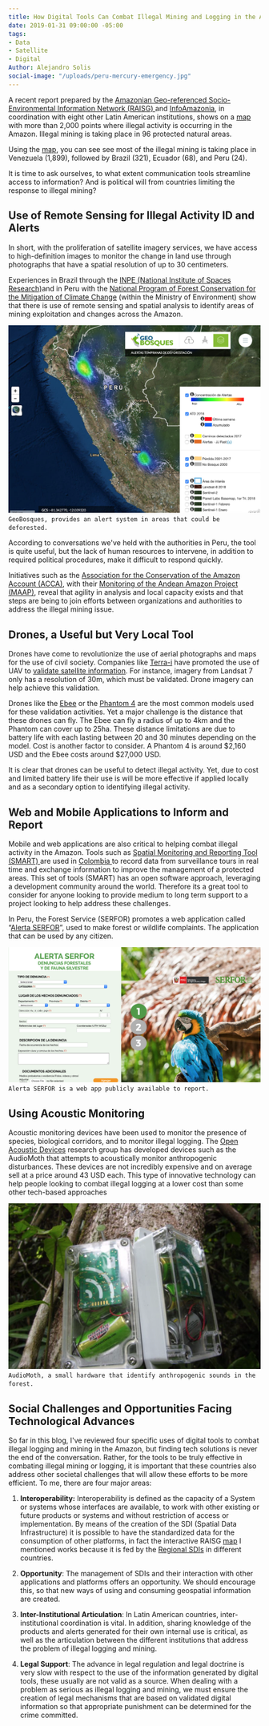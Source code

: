 ```yaml
---
title: How Digital Tools Can Combat Illegal Mining and Logging in the Amazon
date: 2019-01-31 09:00:00 -05:00
tags:
- Data
- Satellite
- Digital
Author: Alejandro Solis
social-image: "/uploads/peru-mercury-emergency.jpg"
---
```


A recent report prepared by the [Amazonian Geo-referenced Socio-Environmental Information Network (RAISG) ](https://www.amazoniasocioambiental.org/es/)and [InfoAmazonia](https://infoamazonia.org/es/), in coordination with eight other Latin American institutions, shows on a [map](https://mineria.amazoniasocioambiental.org/) with more than 2,000 points where illegal activity is occurring in the Amazon. Illegal mining is taking place in 96 protected natural areas.

<!--more-->

Using the [map](https://mineria.amazoniasocioambiental.org/), you can see see most of the illegal mining is taking place in Venezuela (1,899), followed by Brazil (321), Ecuador (68), and Peru (24).

It is time to ask ourselves, to what extent communication tools streamline access to information? And is political will from countries limiting the response to illegal mining?

## Use of Remote Sensing for Illegal Activity ID and Alerts

In short, with the proliferation of satellite imagery services, we have access to high-definition images to monitor the change in land use through photographs that have a spatial resolution of up to 30 centimeters.

Experiences in Brazil through the [INPE (National Institute of Spaces Research)](http://www.obt.inpe.br/OBT/assuntos/programas/amazonia/prodes)and in Peru with the [National Program of Forest Conservation for the Mitigation of Climate Change](http://geobosques.minam.gob.pe/geobosque/view/index.php) (within the Ministry of Environment) show that there is use of remote sensing and spatial analysis to identify areas of mining exploitation and changes across the Amazon.

![Screen Shot 2019-01-28 at 9.57.06 AM.png](/uploads/Screen%20Shot%202019-01-28%20at%209.57.06%20AM.png)`GeoBosques, provides an alert system in areas that could be deforested.`

According to conversations we've held with the authorities in Peru, the tool is quite useful,  but the lack of human resources to intervene, in addition to required political procedures, make it difficult to respond quickly.

Initiatives such as the [Association for the Conservation of the Amazon Account (ACCA)](http://www.acca.org.pe), with their [Monitoring of the Andean Amazon Project (MAAP)](https://maaproject.org/es/), reveal that agility in analysis and local capacity exists and that steps are being to join efforts between organizations and authorities to address the illegal mining issue.

## Drones, a Useful but Very Local Tool

Drones have come to revolutionize the use of aerial photographs and maps for the use of civil society. Companies like [Terra-i](http://www.terra-i.org/terra-i.html) have promoted the use of UAV to [validate satellite information](https://amazonlandscapes.org/drone-monitoring-of-land-cover-changes-detected-by-terra-i-in-yurimaguas-peru/). For instance, imagery from Landsat 7 only has a resolution of 30m, which must be validated. Drone imagery can help achieve this validation.

Drones like the [Ebee](https://www.sensefly.com/drone/ebee-mapping-drone/) or the [Phantom 4](https://www.dji.pe/producto/phantom-4-pro/?gclid=Cj0KCQiAkMDiBRDNARIsACKP1FFNnhxDKS0LPG-QFSEcTipATuFx4CSg38WpMumQJv-2cjg_Vke0-9IaAo7REALw_wcB) are the most common models used for these validation activities. Yet a major challenge is the distance that these drones can fly. The Ebee can fly a radius of up to 4km and the Phantom can cover up to 25ha. These distance limitations are due to battery life with each lasting between 20 and 30 minutes depending on the model.  Cost is another factor to consider. A Phantom 4 is around $2,160 USD and the Ebee costs around $27,000 USD.

It is clear that drones can be useful to detect illegal activity. Yet, due to cost and limited battery life their use is will be more effective if applied locally and as a secondary option to identifying illegal activity.

## Web and Mobile Applications to Inform and Report

Mobile and web applications are also critical to helping combat illegal activity in the Amazon. Tools such as [Spatial Monitoring and Reporting Tool (SMART) ](http://smartconservationtools.org/)are used in [Colombia ](https://colombia.wcs.org/es-es/WCS-Colombia/Noticias/articleType/ArticleView/articleId/11116/Entrenamiento-en-la-herramienta-SMART.aspx)to record data from surveillance tours in real time and exchange information to improve the management of a protected areas. This set of tools (SMART) has an open software approach, leveraging a development community around the world. Therefore its a great tool to consider for anyone looking to provide medium to long term support to a project looking to help address these challenges.

In Peru, the Forest Service (SERFOR) promotes a web application called “[Alerta SERFOR](http://appweb.serfor.gob.pe/denunciasserfor/)”, used to make forest or wildlife complaints. The application that can be used by any citizen.

![Screen Shot 2019-01-28 at 9.25.04 PM.png](/uploads/Screen%20Shot%202019-01-28%20at%209.25.04%20PM.png) `Alerta SERFOR is a web app publicly available to report.`

## Using Acoustic Monitoring

Acoustic monitoring devices have been used to monitor the presence of species, biological corridors, and to monitor illegal logging. The [Open Acoustic Devices](https://www.openacousticdevices.info) research group has developed devices such as the AudioMoth that attempts to acoustically monitor anthropogenic disturbances. These devices are not incredibly expensive and on average sell at a price around 43 USD each. This type of innovative technology can help people looking to combat illegal logging at a lower cost than some other tech-based approaches

![Screen Shot 2019-01-28 at 9.17.08 PM.png](/uploads/Screen%20Shot%202019-01-28%20at%209.17.08%20PM.png)`AudioMoth, a small hardware that identify anthropogenic sounds in the forest.`

## Social Challenges and Opportunities Facing Technological Advances

So far in this blog, I've reviewed four specific uses of digital tools to combat illegal logging and mining in the Amazon, but finding tech solutions is never the end of the conversation. Rather, for the tools to be truly effective in combating illegal mining or logging, it is important that these countries also address other societal challenges that will allow these efforts to be more efficient. To me, there are four major areas:

1. **Interoperability:** Interoperability is defined as the capacity of a System or systems whose interfaces are available, to work with other existing or future products or systems and without restriction of access or implementation. By means of the creation of the SDI (Spatial Data Infrastructure) it is possible to have the standardized data for the consumption of other platforms, in fact the interactive RAISG [map](https://mineria.amazoniasocioambiental.org/) I mentioned works because it is fed by the [Regional SDIs](https://mineria.amazoniasocioambiental.org/sobre/) in different countries.

2. **Opportunity**: The management of SDIs and their interaction with other applications and platforms offers an opportunity. We should encourage this, so that new ways of using and consuming geospatial information are created.

3. **Inter-Institutional Articulation**: In Latin American countries, inter-institutional coordination is vital. In addition, sharing knowledge of the products and alerts generated for their own internal use is critical, as well as the articulation between the different institutions that address the problem of illegal logging and mining.

4. **Legal Support**: The advance in legal regulation and legal doctrine is very slow with respect to the use of the information generated by digital tools, these usually are not valid as a source. When dealing with a problem as serious as illegal logging and mining, we must ensure the creation of legal mechanisms that are based on validated digital information so that appropriate punishment can be determined for the crime committed.